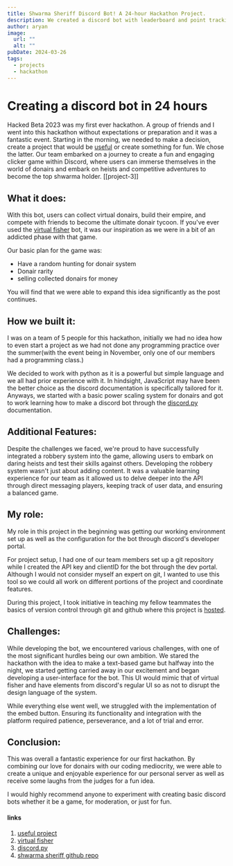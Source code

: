 ```yaml
---
title: Shwarma Sheriff Discord Bot! A 24-hour Hackathon Project.
description: We created a discord bot with leaderboard and point tracking functionality in 24 hours!
author: aryan
image:
  url: ""
  alt: ""
pubDate: 2024-03-26
tags:
  - projects
  - hackathon
---
```


# Creating a discord bot in 24 hours

Hacked Beta 2023 was my first ever hackathon. A group of friends and I went into this hackathon without expectations or preparation and it was a fantastic event. Starting in the morning, we needed to make a decision, create a project that would be <a href="/projects/project-2">useful</a> or create something for fun. We chose the latter. Our team embarked on a journey to create a fun and engaging clicker game within Discord, where users can immerse themselves in the world of donairs and embark on heists and competitive adventures to become the top shwarma holder.
[[project-3]]

## What it does:

With this bot, users can collect virtual donairs, build their empire, and compete with friends to become the ultimate donair tycoon. If you've ever used the <a href="https://virtualfisher.com/">virtual fisher</a> bot, it was our inspiration as we were in a bit of an addicted phase with that game. 

Our basic plan for the game was:
- Have a random hunting for donair system
- Donair rarity
- selling collected donairs for money

You will find that we were able to expand this idea significantly as the post continues. 

## How we built it:

I was on a team of 5 people for this hackathon, initially we had no idea how to even start a project as we had not done any programming practice over the summer(with the event being in November, only one of our members had a programming class.)

We decided to work with python as it is a powerful but simple language and we all had prior experience with it. In hindsight, JavaScript may have been the better choice as the discord documentation is specifically tailored for it.  Anyways, we started with a basic power scaling system for donairs and got to work learning how to make a discord bot through the <a href="https://discordpy.readthedocs.io/en/stable/">discord.py</a> documentation. 

## Additional Features:

Despite the challenges we faced, we're proud to have successfully integrated a robbery system into the game, allowing users to embark on daring heists and test their skills against others. Developing the robbery system wasn't just about adding content. It was a valuable learning experience for our team as it allowed us to delve deeper into the API through direct messaging players, keeping track of user data, and ensuring a balanced game. 

## My role:

My role in this project in the beginning was getting our working environment set up as well as the configuration for the bot through discord's developer portal.

For project setup, I had one of our team members set up a git repository while I created the API key and clientID for the bot through the dev portal. Although I would not consider myself an expert on git, I wanted to use this tool so we could all work on different portions of the project and coordinate features. 

During this project, I took initiative in teaching my fellow teammates the basics of version control through git and github where this project is <a href="https://github.com/dumplingggg/hackedbeta">hosted</a>. 

## Challenges:
While developing the bot, we encountered various challenges, with one of the most significant hurdles being our own ambition. We stared the hackathon with the idea to make a text-based game but halfway into the night, we started getting carried away in our excitement and began developing a user-interface for the bot. This UI would mimic that of virtual fisher and have elements from discord's regular UI so as not to disrupt the design language of the system.

While everything else went well, we struggled with the implementation of the embed button. Ensuring its functionality and  integration with the platform required patience, perseverance, and a lot of trial and error.

## Conclusion:
This was overall a fantastic experience for our first hackathon. By combining our love for donairs with our coding mediocrity, we were able to create a unique and enjoyable experience for our personal server as well as receive some laughs from the judges for a fun idea. 

I would highly recommend anyone to experiment with creating basic discord bots whether it be a game, for moderation, or just for fun.
#### links
1. [useful project](https://pyarya.pages.dev/projects/project-3)
2. [virtual fisher](https://virtualfisher.com/)
3. [discord.py](https://discordpy.readthedocs.io/en/stable/)
4. [shwarma sheriff github repo](https://github.com/dumplingggg/hackedbeta)